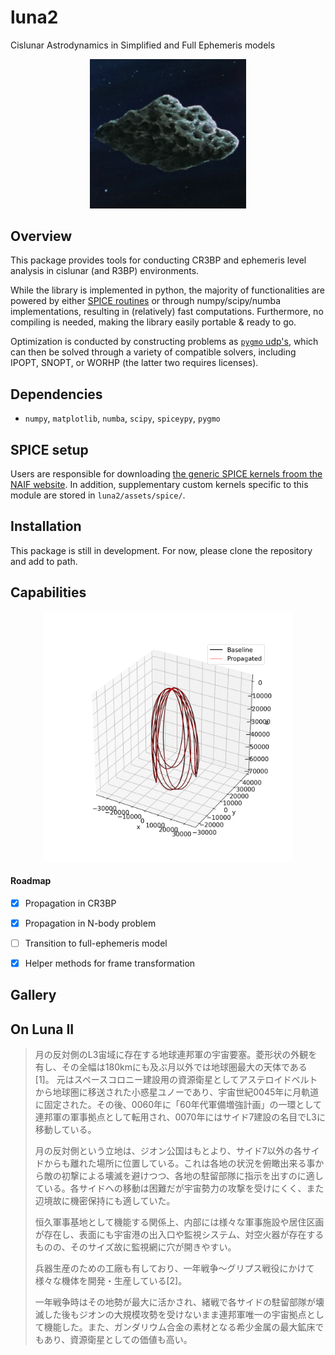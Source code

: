 # luna2

Cislunar Astrodynamics in Simplified and Full Ephemeris models

<p align="center">
  <img src="./assets/Luna_II.png" width="250" title="luna2">
</p>

## Overview

This package provides tools for conducting CR3BP and ephemeris level analysis in cislunar (and R3BP) environments. 

While the library is implemented in python, the majority of functionalities are powered by either [SPICE routines](https://naif.jpl.nasa.gov/pub/naif/toolkit_docs/FORTRAN/spicelib/index.html) or through numpy/scipy/numba implementations, resulting in (relatively) fast computations. 
Furthermore, no compiling is needed, making the library easily portable & ready to go.

Optimization is conducted by constructing problems as [`pygmo` udp's](https://esa.github.io/pygmo2/index.html), which can then be solved through a variety of compatible solvers, including IPOPT, SNOPT, or WORHP (the latter two requires licenses). 


## Dependencies

- `numpy`, `matplotlib`, `numba`, `scipy`, `spiceypy`, `pygmo`


## SPICE setup

Users are responsible for downloading [the generic SPICE kernels froom the NAIF website](https://naif.jpl.nasa.gov/pub/naif/generic_kernels/). In addition, supplementary custom kernels specific to this module are stored in `luna2/assets/spice/`. 

## Installation

This package is still in development. For now, please clone the repository and add to path.


## Capabilities


<p align="center">
  <img src="./plots/propagation_example_nrho.png" width="400" title="Propagation example">
</p>



#### Roadmap

- [x] Propagation in CR3BP
- [x] Propagation in N-body problem
- [ ] Transition to full-ephemeris model
- [x] Helper methods for frame transformation


## Gallery



## On Luna II

<blockquote>
月の反対側のL3宙域に存在する地球連邦軍の宇宙要塞。菱形状の外観を有し、その全幅は180kmにも及ぶ月以外では地球圏最大の天体である[1]。
元はスペースコロニー建設用の資源衛星としてアステロイドベルトから地球圏に移送された小惑星ユノーであり、宇宙世紀0045年に月軌道に固定された。その後、0060年に「60年代軍備増強計画」の一環として連邦軍の軍事拠点として転用され、0070年にはサイド7建設の名目でL3に移動している。

月の反対側という立地は、ジオン公国はもとより、サイド7以外の各サイドからも離れた場所に位置している。これは各地の状況を俯瞰出来る事から敵の初撃による壊滅を避けつつ、各地の駐留部隊に指示を出すのに適している。各サイドへの移動は困難だが宇宙勢力の攻撃を受けにくく、また辺境故に機密保持にも適していた。

恒久軍事基地として機能する関係上、内部には様々な軍事施設や居住区画が存在し、表面にも宇宙港の出入口や監視システム、対空火器が存在するものの、そのサイズ故に監視網に穴が開きやすい。

兵器生産のための工廠も有しており、一年戦争～グリプス戦役にかけて様々な機体を開発・生産している[2]。

一年戦争時はその地勢が最大に活かされ、緒戦で各サイドの駐留部隊が壊滅した後もジオンの大規模攻勢を受けないまま連邦軍唯一の宇宙拠点として機能した。また、ガンダリウム合金の素材となる希少金属の最大鉱床でもあり、資源衛星としての価値も高い。
</blockquote>

